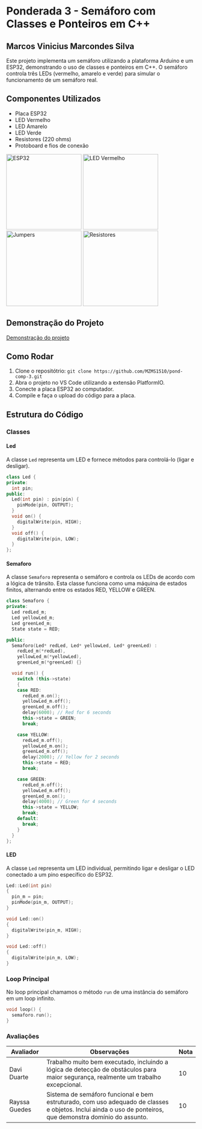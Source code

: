 # Ponderada 3 - Semáforo com Classes e Ponteiros em C++

## Marcos Vinicius Marcondes Silva

Este projeto implementa um semáforo utilizando a plataforma Arduino e um ESP32, demonstrando o uso de classes e ponteiros em C++. O semáforo controla três LEDs (vermelho, amarelo e verde) para simular o funcionamento de um semáforo real.

## Componentes Utilizados

- Placa ESP32
- LED Vermelho
- LED Amarelo
- LED Verde
- Resistores (220 ohms)
- Protoboard e fios de conexão

<img src="https://mm.digikey.com/Volume0/opasdata/d220001/medias/images/425/MFG_ESP32-DEVKITC-VIE.jpg?hidebanner=true" alt="ESP32" width="200" height="200" />

<img src="https://images.tcdn.com.br/img/img_prod/751846/led_difuso_3mm_vermelho_4049_1_650809d5daa4a4b8d0745bd94f5a95ec_20240418035744.jpg" alt="LED Vermelho" width="200" height="200" />

<img src="https://m.media-amazon.com/images/I/71DvlkHeCuL._AC_UF1000,1000_QL80_.jpg" alt="Jumpers" width="200" height="200" />

<img src="https://cdn.awsli.com.br/800x800/468/468162/produto/298521954cf2ed7ff4.jpg" alt="Resistores" width="200" height="200" />

## Demonstração do Projeto

[Demonstração do projeto](https://youtube.com/shorts/FId6HIV0Lj0?feature=share)

## Como Rodar

1. Clone o repositótrio: `git clone https://github.com/MZMS1510/pond-comp-3.git`
2. Abra o projeto no VS Code utilizando a extensão PlatformIO.
3. Conecte a placa ESP32 ao computador.
4. Compile e faça o upload do código para a placa.

## Estrutura do Código

### Classes

#### Led

A classe `Led` representa um LED e fornece métodos para controlá-lo (ligar e desligar).

```cpp
class Led {
private:
  int pin;
public:
  Led(int pin) : pin(pin) {
    pinMode(pin, OUTPUT);
  }
  void on() {
    digitalWrite(pin, HIGH);
  }
  void off() {
    digitalWrite(pin, LOW);
  }
};
```

#### Semaforo

A classe `Semaforo` representa o semáforo e controla os LEDs de acordo com a lógica de trânsito.
Esta classe funciona como uma máquina de estados finitos, alternando entre os estados RED, YELLOW e GREEN.

```cpp
class Semaforo {
private:
  Led redLed_m;
  Led yellowLed_m;
  Led greenLed_m;
  State state = RED;

public:
  Semaforo(Led* redLed, Led* yellowLed, Led* greenLed) :
    redLed_m(*redLed),
    yellowLed_m(*yellowLed),
    greenLed_m(*greenLed) {}

  void run() {
    switch (this->state)
    {
    case RED:
      redLed_m.on();
      yellowLed_m.off();
      greenLed_m.off();
      delay(6000); // Red for 6 seconds
      this->state = GREEN;
      break;

    case YELLOW:
      redLed_m.off();
      yellowLed_m.on();
      greenLed_m.off();
      delay(2000); // Yellow for 2 seconds
      this->state = RED;
      break;

    case GREEN:
      redLed_m.off();
      yellowLed_m.off();
      greenLed_m.on();
      delay(4000); // Green for 4 seconds
      this->state = YELLOW;
      break;
    default:
      break;
    }
  }
};
```

#### LED

A classe `Led` representa um LED individual, permitindo ligar e desligar o LED conectado a um pino específico do ESP32.

```cpp
Led::Led(int pin)
{
  pin_m = pin;
  pinMode(pin_m, OUTPUT);
}

void Led::on()
{
  digitalWrite(pin_m, HIGH);
}

void Led::off()
{
  digitalWrite(pin_m, LOW);
}
```

### Loop Principal

No loop principal chamamos o método `run` de uma instância do semáforo em um loop infinito.

```cpp
void loop() {
  semaforo.run();
}
```

### Avaliações

| Avaliador | Observações | Nota |
| --- | --- | --- |
| Davi Duarte | Trabalho muito bem executado, incluindo a lógica de detecção de obstáculos para maior segurança, realmente um trabalho excepcional. | 10 |
| Rayssa Guedes | Sistema de semáforo funcional e bem estruturado, com uso adequado de classes e objetos. Inclui ainda o uso de ponteiros, que demonstra domínio do assunto. | 10 |